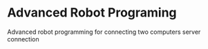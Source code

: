 # Advanced Robot Programing
 Advanced robot programming for connecting two computers server connection
